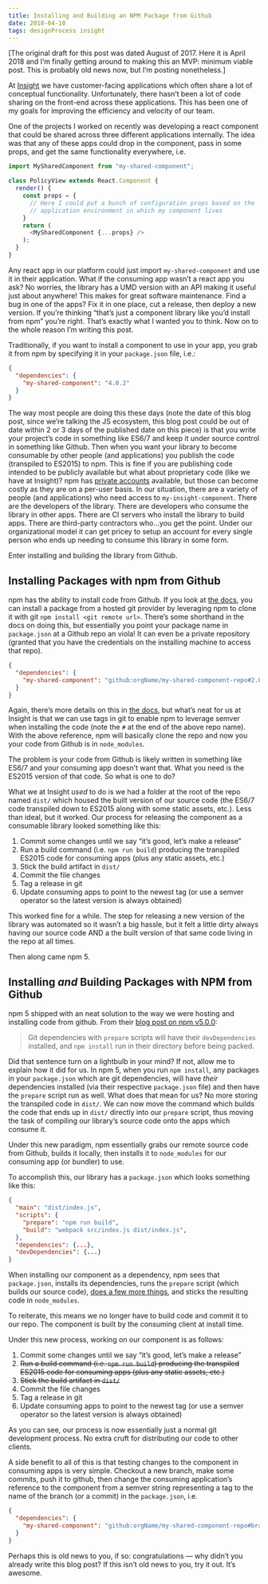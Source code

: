 ```yaml
---
title: Installing and Building an NPM Package from Github
date: 2018-04-10
tags: designProcess insight
---
```


[The original draft for this post was dated August of 2017. Here it is April 2018 and I’m finally getting around to making this an MVP: minimum viable post. This is probably old news now, but I’m posting nonetheless.]

At [Insight](http://icg360.com/) we have customer-facing applications which often share a lot of conceptual functionality. Unfortunately, there hasn’t been a lot of code sharing on the front-end across these applications. This has been one of my goals for improving the efficiency and velocity of our team.

One of the projects I worked on recently was developing a react component that could be shared across three different applications internally. The idea was that any of these apps could drop in the component, pass in some props, and get the same functionality everywhere, i.e.

```js
import MySharedComponent from "my-shared-component";

class PolicyView extends React.Component {
  render() {
    const props = {
      // Here I could put a bunch of configuration props based on the
      // application environment in which my component lives
    }
    return (
      <MySharedComponent {...props} />
    );
  }
}
```

Any react app in our platform could just import `my-shared-component` and use it in their application. What if the consuming app wasn’t a react app you ask? No worries, the library has a UMD version with an API making it useful just about anywhere! This makes for great software maintenance. Find a bug in one of the apps? Fix it in one place, cut a release, then deploy a new version. If you’re thinking “that’s just a component library like you’d install from npm” you’re right. That’s exactly what I wanted you to think. Now on to the whole reason I’m writing this post.

Traditionally, if you want to install a component to use in your app, you grab it from npm by specifying it in your `package.json` file, i.e.:

```json
{
  "dependencies": {
    "my-shared-component": "4.0.2"
  }
}
```

The way most people are doing this these days (note the date of this blog post, since we’re talking the JS ecosystem, this blog post could be out of date within 2 or 3 days of the published date on this piece) is that you write your project’s code in something like ES6/7 and keep it under source control in something like Github. Then when you want your library to become consumable by other people (and applications) you publish the code (transpiled to ES2015) to npm. This is fine if you are publishing code intended to be publicly available but what about proprietary code (like we have at Insight)? npm has [private accounts](https://www.npmjs.com/pricing) available, but those can become costly as they are on a per-user basis. In our situation, there are a variety of people (and applications) who need access to `my-insight-component`. There are the developers of the library. There are developers who consume the library in  other apps. There are CI servers who install the library to build apps. There are third-party contractors who...you get the point. Under our organizational model it can get pricey to setup an account for every single person who ends up needing to consume this library in some form.

Enter installing and building the library from Github.

## Installing Packages with npm from Github

npm has the ability to install code from Github. If you look at [the docs](https://docs.npmjs.com/cli/install), you can install a package from a hosted git provider by leveraging npm to clone it with git `npm install <git remote url>`. There’s some shorthand in the docs on doing this, but essentially you point your package name in `package.json` at a Github repo an viola! It can even be a private repository (granted that you have the credentials on the installing machine to access that repo).

```json
{
  "dependencies": {
    "my-shared-component": "github:orgName/my-shared-component-repo#2.0.1"
  }
}
```

Again, there’s more details on this in [the docs](https://docs.npmjs.com/cli/install), but what’s neat for us at Insight is that we can use tags in git to enable npm to leverage semver when installing the code (note the `#` at the end of the above repo name). With the above reference, npm will basically clone the repo and now you your code from Github is in `node_modules`. 

The problem is your code from Github is likely written in something like ES6/7 and your consuming app doesn’t want that. What you need is the ES2015 version of that code. So what is one to do?

What we at Insight *used* to do is we had a folder at the root of the repo named `dist/` which housed the built version of our source code (the ES6/7 code transpiled down to ES2015 along with some static assets, etc.). Less than ideal, but it worked. Our process for releasing the component as a consumable library looked something like this:

1. Commit some changes until we say “it’s good, let’s make a release”
2. Run a build command (i.e. `npm run build`) producing the transpiled ES2015 code for consuming apps (plus any static assets, etc.)
3. Stick the build artifact in `dist/`
4. Commit the file changes
5. Tag a release in git
6. Update consuming apps to point to the newest tag (or use a semver operator so the latest version is always obtained)

This worked fine for a while. The step for releasing a new version of the library was automated so it wasn’t a big hassle, but it felt a little dirty always having our source code AND a the built version of that same code living in the repo at all times.

Then along came npm 5.

## Installing *and* Building Packages with NPM from Github

npm 5 shipped with an neat solution to the way we were hosting and installing code from github. From their [blog post on npm v5.0.0](http://blog.npmjs.org/post/161081169345/v500):

> Git dependencies with `prepare` scripts will have their `devDependencies` installed, and `npm install` run in their directory before being packed.

Did that sentence turn on a lightbulb in your mind? If not, allow me to explain how it did for us. In npm 5, when you run `npm install`, any packages in your `package.json` which are git dependencies, will have *their* dependencies installed (via their respective `package.json` file) and then have the `prepare` script run as well. What does that mean for us? No more storing the transpiled code in `dist/`. We can now move the command which builds the code that ends up in `dist/` directly into our `prepare` script, thus moving the task of compiling our library’s source code onto the apps which consume it.

Under this new paradigm, npm essentially grabs our remote source code from Github, builds it locally, then installs it to `node_modules` for our consuming app (or bundler) to use.

To accomplish this, our library has a `package.json` which looks something like this:

```json
{
  "main": "dist/index.js",
  "scripts": {
    "prepare": "npm run build",
    "build": "webpack src/index.js dist/index.js",
  },
  "dependencies": {...},
  "devDependencies": {...}
}
```

When installing our component as a dependency, npm sees that `package.json`, installs its dependencies, runs the `prepare` script (which builds our source code), [does a few more things](https://docs.npmjs.com/misc/scripts#description), and sticks the resulting code in `node_modules`.

To reiterate, this means we no longer have to build code and commit it to our repo. The component is built by the consuming client at install time.

Under this new process, working on our component is as follows:

1. Commit some changes until we say “it’s good, let’s make a release”
2. ~~Run a build command (i.e. `npm run build`) producing the transpiled ES2015 code for consuming apps (plus any static assets, etc.)~~
3. ~~Stick the build artifact in `dist/`~~
4. Commit the file changes
5. Tag a release in git
6. Update consuming apps to point to the newest tag (or use a semver operator so the latest version is always obtained)

As you can see, our process is now essentially just a normal git development process. No extra cruft for distributing our code to other clients.

A side benefit to all of this is that testing changes to the component in consuming apps is very simple. Checkout a new branch, make some commits, push it to github, then change the consuming application’s reference to the component from a semver string representing a tag to the name of the branch (or a commit) in the `package.json`, i.e.

```json
{
  "dependencies": {
    "my-shared-component": "github:orgName/my-shared-component-repo#branch"
  }
}
```

Perhaps this is old news to you, if so: congratulations — why didn’t you already write this blog post? If this isn’t old news to you, try it out. It’s awesome.
